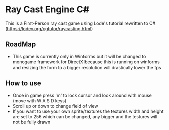 # Ray Cast Engine C#

This is a First-Person ray cast game using Lode's tutorial rewritten to C# (https://lodev.org/cgtutor/raycasting.html)

## RoadMap
* This game is currently only in Winforms but it will be changed to monogame framework for DirectX
because this is running on winforms and resizing the form to a bigger resolution will drastically lower the fps

## How to use
* Once in game press 'm' to lock cursor and look around with mouse (move with W A S D keys)
* Scroll up or down to change field of view
* If you want to use your own sprite/textures the textures width and height are set to 256 which can be changed, any bigger and the testures will not be fully drawn